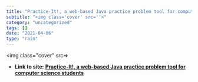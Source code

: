 ```yaml
---
title: "Practice-It!, a web-based Java practice problem tool for computer science students"
subtitle: "<img class='cover' src=''>"
category: "uncategorized"
tags: []
date: "2021-04-06"
type: "rain"
---
```

<img class="cover" src=>


* **Link to site:** **[Practice-It!, a web-based Java practice problem tool for computer science students](http://practiceit.cs.washington.edu/index.jsp)**